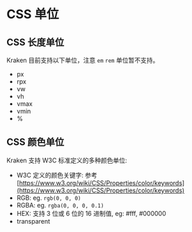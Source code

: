 # CSS 单位

## CSS 长度单位

Kraken 目前支持以下单位，注意 `em` `rem` 单位暂不支持。

- px
- rpx
- vw
- vh
- vmax
- vmin
- %

## CSS 颜色单位

Kraken 支持 W3C 标准定义的多种颜色单位:

- W3C 定义的颜色关键字: 参考 [https://www.w3.org/wiki/CSS/Properties/color/keywords](https://www.w3.org/wiki/CSS/Properties/color/keywords)
- RGB: eg. `rgb(0, 0, 0)`
- RGBA: eg. `rgba(0, 0, 0, 0.1)`
- HEX: 支持 3 位或 6 位的 16 进制值, eg: #fff, #000000
- transparent
